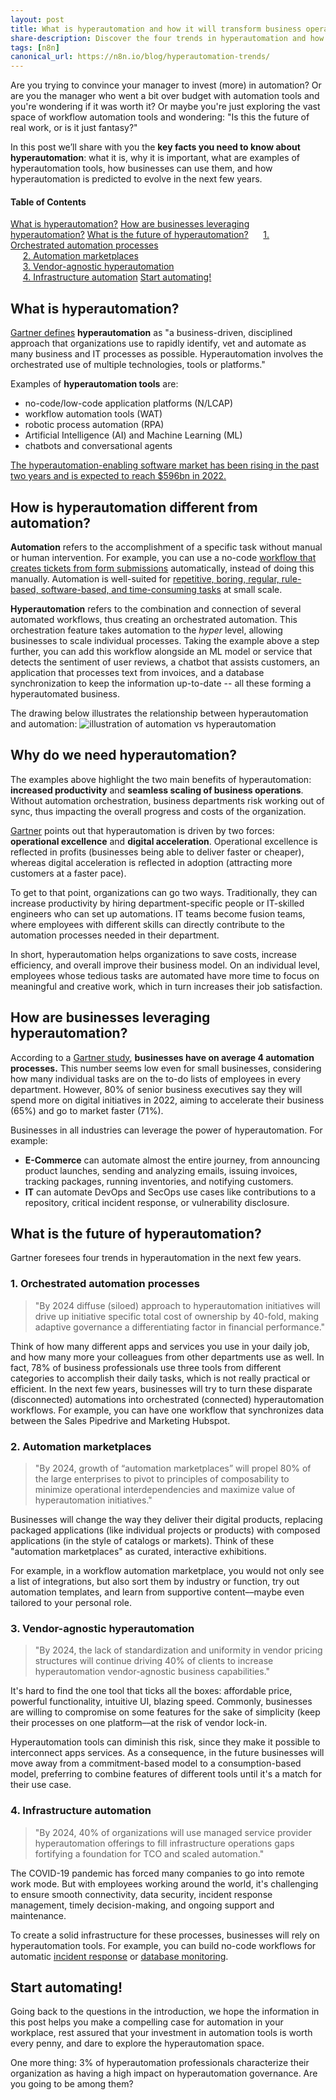 ```yaml
---
layout: post
title: What is hyperautomation and how it will transform business operations
share-description: Discover the four trends in hyperautomation and how low-code tools help businesses increase productivity and scale operations.
tags: [n8n]
canonical_url: https://n8n.io/blog/hyperautomation-trends/
---
```


Are you trying to convince your manager to invest (more) in automation? Or are you the manager who went a bit over budget with automation tools and you're wondering if it was worth it? Or maybe you're just exploring the vast space of workflow automation tools and wondering: "Is this the future of real work, or is it just fantasy?"

In this post we’ll share with you the **key facts you need to know about hyperautomation**: what it is, why it is important, what are examples of hyperautomation tools, how businesses can use them, and how hyperautomation is predicted to evolve in the next few years.

#### Table of Contents
[What is hyperautomation?](#what-is-hyperautomation)
[How are businesses leveraging hyperautomation?](#how-are-businesses-leveraging-hyperautomation)
[What is the future of hyperautomation?](#what-is-the-future-of-hyperautomation)
&nbsp; &nbsp; &nbsp;[1\. Orchestrated automation processes](#1-orchestrated-automation-processes)	
&nbsp; &nbsp; &nbsp;[2\. Automation marketplaces](#2-automation-marketplaces)		
&nbsp; &nbsp; &nbsp;[3\. Vendor-agnostic hyperautomation](#3-vendor-agnostic-hyperautomation)		
&nbsp; &nbsp; &nbsp;[4\. Infrastructure automation](#4-infrastructure-automation)
[Start automating!](#start-automating)

## What is hyperautomation?
[Gartner defines](https://www.gartner.com/en/information-technology/glossary/hyperautomation) **hyperautomation** as "a business-driven, disciplined approach that organizations use to rapidly identify, vet and automate as many business and IT processes as possible. Hyperautomation involves the orchestrated use of multiple technologies, tools or platforms."

Examples of **hyperautomation tools** are:
* no-code/low-code application platforms (N/LCAP)
* workflow automation tools (WAT)
* robotic process automation (RPA)
* Artificial Intelligence (AI) and Machine Learning (ML) 
* chatbots and conversational agents

[The hyperautomation-enabling software market has been rising in the past two years and is expected to reach $596bn in 2022.](https://www.statista.com/statistics/1234927/worldwide-hyperautomation-enabling-software-market/)

## How is hyperautomation different from automation?
**Automation** refers to the accomplishment of a specific task without manual or human intervention. For example, you can use a no-code [workflow that creates tickets from form submissions](https://n8n.io/workflows/791) automatically, instead of doing this manually. Automation is well-suited for [repetitive, boring, regular, rule-based, software-based, and time-consuming tasks](https://n8n.io/features-of-tasks-that-can-be-automated) at small scale.

**Hyperautomation** refers to the combination and connection of several automated workflows, thus creating an orchestrated automation. This orchestration feature takes automation to the *hyper* level, allowing businesses to scale individual processes. Taking the example above a step further, you can add this workflow alongside an ML model or service that detects the sentiment of user reviews, a chatbot that assists customers, an application that processes text from invoices, and a database synchronization to keep the information up-to-date -- all these forming a hyperautomated business.

The drawing below illustrates the relationship between hyperautomation and automation:
![illustration of automation vs hyperautomation](../../../Pictures/Untitled-2022-01-18-1644.png)

## Why do we need hyperautomation?
The examples above highlight the two main benefits of hyperautomation: **increased productivity** and **seamless scaling of business operations**. Without automation orchestration, business departments risk working out of sync, thus impacting the overall progress and costs of the organization.

[Gartner](https://www.gartner.com/en/webinars/4007544/the-gartner-2022-predictions-hyperautomation-inclusive-of-rpa-low-code-) points out that hyperautomation is driven by two forces: **operational excellence** and **digital acceleration**. Operational excellence is reflected in profits (businesses being able to deliver faster or cheaper), whereas digital acceleration is reflected in adoption (attracting more customers at a faster pace).

To get to that point, organizations can go two ways. Traditionally, they can increase productivity by hiring department-specific people or IT-skilled engineers who can set up automations. IT teams become fusion teams, where employees with different skills can directly contribute to the automation processes needed in their department.

In short, hyperautomation helps organizations to save costs, increase efficiency, and overall improve their business model. On an individual level, employees whose tedious tasks are automated have more time to focus on meaningful and creative work, which in turn increases their job satisfaction.

## How are businesses leveraging hyperautomation?
According to a [Gartner study](https://www.gartner.com/en/documents/4006716-gartner-s-2021-digital-business-acceleration-survey-the-speed-of-the-game-has-increased), **businesses have on average 4 automation processes.** This number seems low even for small businesses, considering how many individual tasks are on the to-do lists of employees in every department. However, 80% of senior business executives say they will spend more on digital initiatives in 2022, aiming to accelerate their business (65%) and go to market faster (71%).

Businesses in all industries can leverage the power of hyperautomation. For example:
* **E-Commerce** can automate almost the entire journey, from announcing product launches, sending and analyzing emails, issuing invoices, tracking packages, running inventories, and notifying customers.
* **IT** can automate DevOps and SecOps use cases like contributions to a repository, critical incident response, or vulnerability disclosure.

## What is the future of hyperautomation?
Gartner foresees four trends in hyperautomation in the next few years.

### 1. Orchestrated automation processes
> "By 2024 diffuse (siloed) approach to hyperautomation initiatives will drive up initiative specific total cost of ownership by 40-fold, making adaptive governance a differentiating factor in financial performance."

Think of how many different apps and services you use in your daily job, and how many more your colleagues from other departments use as well. In fact, 78% of business professionals use three tools from different categories to accomplish their daily tasks, which is not really practical or efficient.
In the next few years, businesses will try to turn these disparate (disconnected) automations into orchestrated (connected) hyperautomation workflows. For example, you can have one workflow that synchronizes data between the Sales Pipedrive and Marketing Hubspot.

### 2. Automation marketplaces
> "By 2024, growth of “automation marketplaces” will propel 80% of the large enterprises to pivot to principles of composability to minimize operational interdependencies and maximize value of hyperautomation initiatives."

Businesses will change the way they deliver their digital products, replacing packaged applications (like individual projects or products) with composed applications (in the style of catalogs or markets). Think of these "automation marketplaces" as curated, interactive exhibitions. 

For example, in a workflow automation marketplace, you would not only see a list of integrations, but also sort them by industry or function, try out automation templates, and learn from supportive content––maybe even tailored to your personal role.

### 3. Vendor-agnostic hyperautomation
> "By 2024, the lack of standardization and uniformity in vendor pricing structures will continue driving 40% of clients to increase hyperautomation vendor-agnostic business capabilities."

It's hard to find the one tool that ticks all the boxes: affordable price, powerful functionality, intuitive UI, blazing speed. Commonly, businesses are willing to compromise on some features for the sake of simplicity (keep their processes on one platform––at the risk of vendor lock-in.

Hyperautomation tools can diminish this risk, since they make it possible to interconnect apps services. As a consequence, in the future businesses will move away from a commitment-based model to a consumption-based model, preferring to combine features of different tools until it's a match for their use case. 

### 4. Infrastructure automation
> "By 2024, 40% of organizations will use managed service provider hyperautomation offerings to fill infrastructure operations gaps fortifying a foundation for TCO and scaled automation."

The COVID-19 pandemic has forced many companies to go into remote work mode. But with employees working around the world, it's challenging to ensure smooth connectivity, data security, incident response management, timely decision-making, and ongoing support and maintenance.

To create a solid infrastructure for these processes, businesses will rely on hyperautomation tools. For example, you can build no-code workflows for automatic [incident response](https://n8n.io/blog/learn-to-automate-your-factorys-incident-reporting-a-step-by-step-guide/) or [database monitoring](https://n8n.io/blog/database-monitoring-and-alerting-with-n8n/).

## Start automating!
Going back to the questions in the introduction, we hope the information in this post helps you make a compelling case for automation in your workplace, rest assured that your investment in automation tools is worth every penny, and dare to explore the hyperautomation space.

One more thing: 3% of hyperautomation professionals characterize their organization as having a high impact on hyperautomation governance. Are you going to be among them?